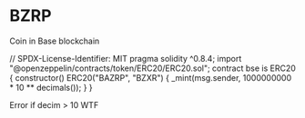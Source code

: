 # BZRP
Coin in Base blockchain 

// SPDX-License-Identifier: MIT
pragma solidity ^0.8.4;
import "@openzeppelin/contracts/token/ERC20/ERC20.sol";
contract bse is ERC20 {
    constructor() ERC20("BAZRP", "BZXR") {
        _mint(msg.sender, 1000000000 * 10 ** decimals());
    }
}


Error if decim > 10 WTF
